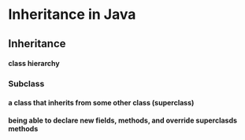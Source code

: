 # Inheritance in  Java
## Inheritance
#### class hierarchy
### Subclass
#### a class that inherits from some other class (superclass)
#### being able to declare new fields, methods, and  override superclasds methods

